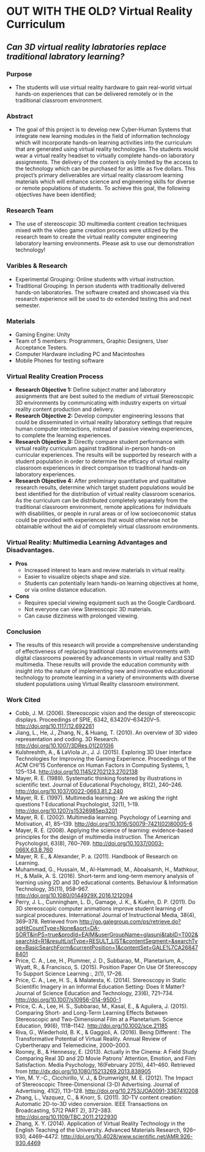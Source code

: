 # OUT WITH THE OLD? Virtual Reality Curriculum
## *Can 3D virtual reality labratories replace traditional labratory learning?*

### Purpose
- The students will use virtual reality hardware to gain real-world virtual hands-on experiences that can be delivered remotely or in the traditional classroom environment. 
### Abstract
- The goal of this project is to develop new Cyber-Human Systems that integrate new learning modules in the field of information technology which will incorporate hands-on learning activities into the curriculum that are generated using virtual reality technologies.  The students would wear a virtual reality headset to virtually complete hands-on laboratory assignments.  The delivery of the content is only limited by the access to the technology which can be purchased for as little as five dollars.  This project’s primary deliverables are virtual reality classroom learning materials which will enhance science and engineering skills for diverse or remote populations of students.  To achieve this goal, the following objectives have been identified; 
### Research Team
- The use of stereoscopic 3D multimedia content creation techniques mixed with the video game creation process were utilized by the research team  to create the virtual reality computer engineering laboratory learning environments.  Please ask to use our demonstration technology!
### Varibles & Research
- Experimental Grouping:  Online students with virtual instruction.
- Traditional Grouping:  In person students with traditionally delivered hands-on laboratories.
The software created and showcased via this research experience will be used to do extended testing this and next semester.
### Materials
- Gaming Engine:  Unity
- Team of 5 members: Programmers, Graphic Designers, User Acceptance Testers.
- Computer Hardware including PC and Macintoshes
- Mobile Phones for testing software
### Virtual Reality Creation Process
- **Research Objective 1:** Define subject matter and laboratory assignments that are best suited to the medium of virtual Stereoscopic 3D environments by communicating with industry experts on virtual reality content production and delivery. 
- **Research Objective 2:** Develop computer engineering lessons that could be disseminated in virtual reality laboratory settings that require human computer interactions, instead of passive viewing experiences, to complete the learning experiences.  
- **Research Objective 3:** Directly compare student performance with virtual reality curriculum against traditional in-person hands-on curricular experiences.  The results will be supported by research with a student population in order to determine the efficacy of virtual reality classroom experiences in direct comparison to traditional hands-on laboratory experiences. 
- **Research Objective 4:**  After preliminary quantitative and qualitative research results, determine which target student populations would be best identified for the distribution of virtual reality classroom scenarios.  As the curriculum can be distributed completely separately from the traditional classroom environment, remote applications for individuals with disabilities, or people in rural areas or of low socioeconomic status could be provided with experiences that would otherwise not be obtainable without the aid of completely virtual classroom environments. 
### Virtual Reality:  Multimedia Learning Advantages and Disadvantages.
- **Pros**
  - Increased interest to learn and review materials in virtual reality.
  - Easier to visualize objects shape and size.
  - Students can potentially learn hands-on learning objectives at home, or via online distance education.
- **Cons**
  - Requires special viewing equipment such as the Google Cardboard.
  - Not everyone can view Stereoscopic 3D materials.
  - Can cause dizziness with prolonged viewing.
### Conclusion
- The results of this research will provide a comprehensive understanding of effectiveness of replacing traditional classroom environments with digital classrooms powered by advancements in virtual reality and S3D multimedia.  These results will provide the education community with insight into the nature of implementing new and innovative educational technology to promote learning in a variety of environments with diverse student populations using Virtual Reality classroom environment.
### Work Cited
- Cobb, J. M. (2006). Stereoscopic vision and the design of stereoscopic displays. Proceedings of SPIE, 6342, 63420V–63420V–5. http://doi.org/10.1117/12.692261
- Jiang, L., He, J., Zhang, N., & Huang, T. (2010). An overview of 3D video representation and coding. 3D Research. http://doi.org/10.1007/3DRes.01(2010)6
- Kulshreshth, A., & LaViola  Jr., J. J. (2015). Exploring 3D User Interface Technologies for Improving the Gaming Experience. Proceedings of the ACM CHI’15 Conference on Human Factors in Computing Systems, 1, 125–134. http://doi.org/10.1145/2702123.2702138
- Mayer, R. E. (1989). Systematic thinking fostered by illustrations in scientific text. Journal of Educational Psychology, 81(2), 240–246. http://doi.org/10.1037/0022-0663.81.2.240
- Mayer, R. E. (1997). Multimedia learning : Are we asking the right questions ? Educational Psychologist, 32(1), 1–19. http://doi.org/10.1207/s15326985ep3201 
- Mayer, R. E. (2002). Multimedia learning. Psychology of Learning and Motivation, 41, 85–139. http://doi.org/10.1016/S0079-7421(02)80005-6 
- Mayer, R. E. (2008). Applying the science of learning: evidence-based principles for the design of multimedia instruction. The American Psychologist, 63(8), 760–769. http://doi.org/10.1037/0003-066X.63.8.760 
- Mayer, R. E., & Alexander, P. a. (2011). Handbook of Research on Learning.
- Muhammad, G., Hussain, M., Al-Hammadi, M., Aboalsamh, H., Mathkour, H., & Malik, A. S. (2016). Short-term and long-term memory analysis of learning using 2D and 3D educational contents. Behaviour & Information Technology, 35(11), 958–967. http://doi.org/10.1080/0144929X.2016.1212094
- Perry, J. L., Cunningham, L. D., Gamage, J. K., & Kuehn, D. P. (2011). Do 3D stereoscopic computer animations improve student learning of surgical procedures. International Journal of Instructional Media, 38(4), 369–378. Retrieved from http://go.galegroup.com/ps/retrieve.do?sgHitCountType=None&sort=DA-SORT&inPS=true&prodId=EAIM&userGroupName=glasuni&tabID=T002&searchId=R1&resultListType=RESULT_LIST&contentSegment=&searchType=BasicSearchForm&currentPosition=1&contentSet=GALE%7CA268478401
- Price, C. A., Lee, H., Plummer, J. D., Subbarao, M., Planetarium, A., Wyatt, R., & Francisco, S. (2015). Position Paper On Use Of Stereoscopy To Support Science Learning :, 2(1), 17–26.
- Price, C. A., Lee, H. S., & Malatesta, K. (2014). Stereoscopy in Static Scientific Imagery in an Informal Education Setting: Does It Matter? Journal of Science Education and Technology, 23(6), 721–734. http://doi.org/10.1007/s10956-014-9500-1
- Price, C. A., Lee, H. S., Subbarao, M., Kasal, E., & Aguilera, J. (2015). Comparing Short- and Long-Term Learning Effects Between Stereoscopic and Two-Dimensional Film at a Planetarium. Science Education, 99(6), 1118–1142. http://doi.org/10.1002/sce.21185
- Riva, G., Wiederhold, B. K., & Gaggioli, A. (2016). Being Different : The Transformative Potential of Virtual Reality. Annual Review of Cybertherapy and Telemedicine, 2000–2003.
- Rooney, B., & Hennessy, E. (2013). Actually in the Cinema: A Field Study Comparing Real 3D and 2D Movie Patrons’ Attention, Emotion, and Film Satisfaction. Media Psychology, 16(February 2015), 441–460. Retrieved from http://dx.doi.org/10.1080/15213269.2013.838905
- Yim, M. Y.-C., Cicchirillo, V. J., & Drumwright, M. E. (2012). The Impact of Stereoscopic Three-Dimensional (3-D) Advertising. Journal of Advertising, 41(2), 113–128. http://doi.org/10.2753/JOA0091-3367410208
- Zhang, L., Vazquez, C., & Knorr, S. (2011). 3D-TV content creation: Automatic 2D-to-3D video conversion. IEEE Transactions on Broadcasting, 57(2 PART 2), 372–383. http://doi.org/10.1109/TBC.2011.2122930
- Zhang, X. Y. (2014). Application of Virtual Reality Technology in the English Teaching of the University. Advanced Materials Research, 926–930, 4469–4472. http://doi.org/10.4028/www.scientific.net/AMR.926-930.4469
